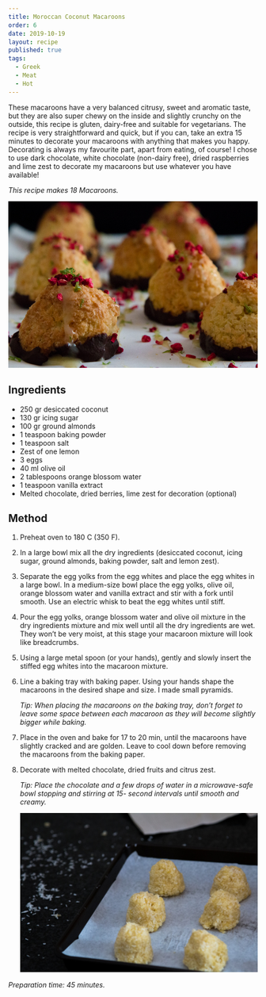 ```yaml
---
title: Moroccan Coconut Macaroons
order: 6
date: 2019-10-19
layout: recipe
published: true
tags:
  - Greek
  - Meat
  - Hot
---
```

These macaroons have a very balanced citrusy, sweet and aromatic taste, but they are also super chewy on the inside and slightly crunchy on the outside, this recipe is gluten, dairy-free and suitable for vegetarians. The recipe is very straightforward and quick, but if you can, take an extra 15 minutes to decorate your macaroons with anything that makes you happy.  Decorating is always my favourite part, apart from eating, of course! I chose to use dark chocolate, white chocolate (non-dairy free), dried raspberries and lime zest to decorate my macaroons but use whatever you have available!

*This recipe makes 18 Macaroons.*

![Macaroons on a tray dipped in Dark Chocolate and sprinkled with dried berries. ](../uploads/macaroons.jpeg "Macaroons dipped in chocolate, sprinkled with dried berries.")

## Ingredients

* 250 gr desiccated coconut
* 130 gr icing sugar
* 100 gr ground almonds
* 1 teaspoon baking powder
* 1 teaspoon salt
* Zest of one lemon
* 3 eggs
* 40 ml olive oil
* 2 tablespoons orange blossom water
* 1 teaspoon vanilla extract
* Melted chocolate, dried berries, lime zest for decoration (optional)



## Method

1. Preheat oven to 180 C (350 F).
2. In a large bowl mix all the dry ingredients (desiccated coconut, icing sugar, ground almonds, baking powder, salt and lemon zest).
3. Separate the egg yolks from the egg whites and place the egg whites in a large bowl. In a medium-size bowl place the egg yolks, olive oil, orange blossom water and vanilla extract and stir with a fork until smooth. Use an electric whisk to beat the egg whites until stiff.
4. Pour the egg yolks, orange blossom water and olive oil mixture in the dry ingredients mixture and mix well until all the dry ingredients are wet. They won’t be very moist, at this stage your macaroon mixture will look like breadcrumbs. 
5. Using a large metal spoon (or your hands), gently and slowly insert the stiffed egg whites into the macaroon mixture.
6. Line a baking tray with baking paper. Using your hands shape the macaroons in the desired shape and size. I made small pyramids. 

   *Tip: When placing the macaroons on the baking tray, don’t forget to leave some space between each macaroon as they will become slightly bigger while baking.*
7. Place in the oven and bake for 17 to 20 min, until the macaroons have slightly cracked and are golden. Leave to cool down before removing the macaroons from the baking paper. 
8. Decorate with melted chocolate, dried fruits and citrus zest. 

   *Tip: Place the chocolate and a few drops of water in a microwave-safe bowl stopping and stirring at 15- second intervals until smooth and creamy.*

   ![Raw Macaroons moulded into pyramids on a baking tray](../uploads/macaroon-prep.jpeg "Macaroons on baking tray.")

*Preparation time: 45 minutes.*